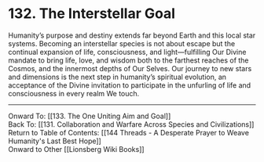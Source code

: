 # 132. The Interstellar Goal

Humanity’s purpose and destiny extends far beyond Earth and this local star systems. Becoming an interstellar species is not about escape but the continual expansion of life, consciousness, and light—fulfilling Our Divine mandate to bring life, love, and wisdom both to the farthest reaches of the Cosmos, and the innermost depths of Our Selves. Our journey to new stars and dimensions is the next step in humanity’s spiritual evolution, an acceptance of the Divine invitation to participate in the unfurling of life and consciousness in every realm We touch. 

____

Onward To: [[133. The One Uniting Aim and Goal]]  
Back To: [[131. Collaboration and Warfare Across Species and Civilizations]]  
Return to Table of Contents: [[144 Threads - A Desperate Prayer to Weave Humanity's Last Best Hope]]  
Onward to Other [[Lionsberg Wiki Books]]  